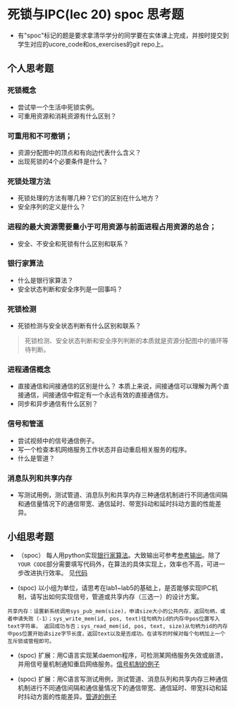 # 死锁与IPC(lec 20) spoc 思考题


- 有"spoc"标记的题是要求拿清华学分的同学要在实体课上完成，并按时提交到学生对应的ucore_code和os_exercises的git repo上。

## 个人思考题

### 死锁概念 
 - 尝试举一个生活中死锁实例。
 - 可重用资源和消耗资源有什么区别？

### 可重用和不可撤销；
 - 资源分配图中的顶点和有向边代表什么含义？
 - 出现死锁的4个必要条件是什么？

### 死锁处理方法 
 - 死锁处理的方法有哪几种？它们的区别在什么地方？
 - 安全序列的定义是什么？

### 进程的最大资源需要量小于可用资源与前面进程占用资源的总合；
 - 安全、不安全和死锁有什么区别和联系？

### 银行家算法 
 - 什么是银行家算法？
 - 安全状态判断和安全序列是一回事吗？

### 死锁检测 
 - 死锁检测与安全状态判断有什么区别和联系？

> 死锁检测、安全状态判断和安全序列判断的本质就是资源分配图中的循环等待判断。

### 进程通信概念 
 - 直接通信和间接通信的区别是什么？
  本质上来说，间接通信可以理解为两个直接通信，间接通信中假定有一个永远有效的直接通信方。
 - 同步和异步通信有什么区别？
### 信号和管道 
 - 尝试视频中的信号通信例子。
 - 写一个检查本机网络服务工作状态并自动重启相关服务的程序。
 - 什么是管道？

### 消息队列和共享内存 
 - 写测试用例，测试管道、消息队列和共享内存三种通信机制进行不同通信间隔和通信量情况下的通信带宽、通信延时、带宽抖动和延时抖动方面的性能差异。
 
## 小组思考题

 - （spoc） 每人用python实现[银行家算法](https://github.com/chyyuu/ucore_lab/blob/master/related_info/lab7/deadlock/bankers-homework.py)。大致输出可参考[参考输出](https://github.com/chyyuu/ucore_lab/blob/master/related_info/lab7/deadlock/example-output.txt)。除了`YOUR CODE`部分需要填写代码外，在算法的具体实现上，效率也不高，可进一步改进执行效率。
 见[代码](https://github.com/jinzxlala/os_exercises/blob/master/all/bankers.py)

 - (spoc) 以小组为单位，请思考在lab1~lab5的基础上，是否能够实现IPC机制，请写出如何实现信号，管道或共享内存（三选一）的设计方案。
 >
 ```
 共享内存：设置新系统调用sys_pub_mem(size)，申请size大小的公共内存，返回句柄，或者申请失败（-1）；sys_write_mem(id, pos, text)往句柄为id的内存中pos位置写入text字符串， 返回成功与否；sys_read_mem(id, pos, text, size)从句柄为id的内存中pos位置开始读size字节长度，返回text以及是否成功。在读写的时候对每个句柄加上一个互斥锁或管程即可。

 ```
 
 - (spoc) 扩展：用C语言实现某daemon程序，可检测某网络服务失效或崩溃，并用信号量机制通知重启网络服务。[信号机制的例子](https://github.com/chyyuu/ucore_lab/blob/master/related_info/lab7/ipc/signal-ex1.c)

 - (spoc) 扩展：用C语言写测试用例，测试管道、消息队列和共享内存三种通信机制进行不同通信间隔和通信量情况下的通信带宽、通信延时、带宽抖动和延时抖动方面的性能差异。[管道的例子](https://github.com/chyyuu/ucore_lab/blob/master/related_info/lab7/ipc/pipe-ex2.c)
